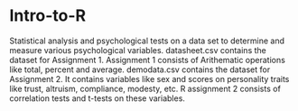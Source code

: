 # Intro-to-R
Statistical analysis and psychological tests on a data set to determine and measure various psychological variables.
datasheet.csv contains the dataset for Assignment 1. Assignment 1 consists of Arithematic operations like total, percent and average.
demodata.csv contains the dataset for Assignment 2. It contains variables like sex and scores on personality traits like trust, altruism, compliance, modesty, etc. 
R assignment 2 consists of correlation tests and t-tests on these variables.
